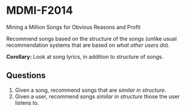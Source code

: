 MDMI-F2014
==========

Mining a Million Songs for Obvious Reasons and Profit

Recommend songs based on the structure of the songs (unlike usual recommendation systems that are based on *what other users do*).

**Corollary:** Look at song lyrics, in addition to structure of songs.

Questions
---------

1. Given a song, recommend songs that are *similar in structure*.
2. Given a user, recommend songs *similar in structure* those the user listens to.